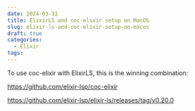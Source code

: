 ```yaml
---
date: 2024-03-31
title: ElixirLS and coc-elixir setup on MacOS
slug: elixir-ls-and-coc-elixir-setup-on-macos
draft: true
categories: 
  - Elixir
tags:
---
```


To use coc-elixir with ElixirLS, this is the winning combination: 

https://github.com/elixir-lsp/coc-elixir

https://github.com/elixir-lsp/elixir-ls/releases/tag/v0.20.0
